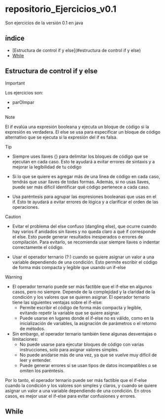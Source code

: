 # repositorio_Ejercicios_v0.1
Son ejercicios de la versión 0.1 en java

## índice
- [Estructura de control if y else](#estructura de control if y else)
- [While](#while)

## **Estructura de control if y else**

> [!IMPORTANT]
> Los ejercicios son:
> - parOImpar
> - 

> [!NOTE]
>
> El if evalúa una expresión booleana y ejecuta un bloque de código si la expresión es verdadera.
> El else se usa para especificar un bloque de código alternativo que se ejecuta si la expresión
> del if es falsa.

> [!TIP]
>
> - Siempre uses llaves {} para delimitar los bloques de código que se ejecutan en cada caso. Esto te ayudará
> a evitar errores de sintaxis y a mejorar la legibilidad de tu código
> 
>- Si lo que se quiere es agregar más de una línea de código en cada caso, tendrás que usar llaves de todas formas. Además,
>si no usas llaves, puede ser más difícil identificar qué código pertenece a cada caso.
>
>- Usa paréntesis para agrupar las expresiones booleanas que usas en el if. Esto te ayudará a evitar errores
>de lógica y a clarificar el orden de las operaciones.

>[!CAUTION]
>
>- Evitar el problema del else confuso (dangling else), que ocurre cuando hay varios if anidados sin llaves y no queda claro
>a qué if corresponde el else. Esto puede generar resultados inesperados o errores de compilación. Para evitarlo,
>se recomienda usar siempre llaves o indentar correctamente el código.
>
>- Usar el operador ternario (?:) cuando se quiere asignar un valor a una variable dependiendo de una condición. Esto permite
> escribir el código de forma más compacta y legible que usando un if-else

>[!WARNING]
>
>- El operador ternario puede ser más factible que el if-else en algunos casos, pero no siempre. Depende de la complejidad y la claridad
>de la condición y los valores que se quieren asignar. El operador ternario tiene las siguientes ventajas sobre el if-else:
>   - Permite escribir el código de forma más compacta y legible, evitando repetir la variable que se quiere asignar.
>   - Puede usarse en lugares donde el if-else no es válido, como en la inicialización de variables, la asignación de parámetros
>     o el retorno de métodos.
> - Sin embargo, el operador ternario también tiene algunas desventajas o limitaciones:
>   - No puede usarse para ejecutar bloques de código con varias instrucciones, solo para asignar valores simples.
>   - No puede anidarse más de una vez, ya que se vuelve muy difícil de leer y entender.
>   - Puede generar errores si se usan tipos de datos incompatibles o se omiten los paréntesis.
>
>Por lo tanto, el operador ternario puede ser más factible que el if-else cuando la condición y los valores son simples y claros, y cuando se quiere asignar un valor a una variable dependiendo de una condición. En otros casos, es mejor usar el if-else para evitar confusiones y errores.

## **While**
